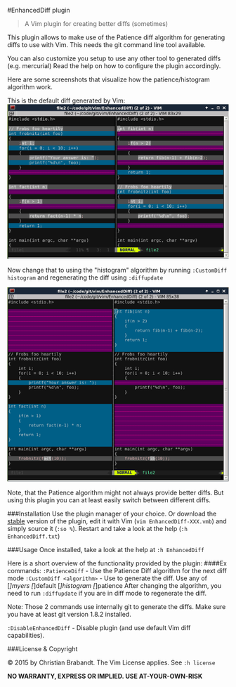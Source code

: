 #EnhancedDiff plugin
> A Vim plugin for creating better diffs (sometimes)

This plugin allows to make use of the Patience diff algorithm for generating diffs to use with Vim. This needs the git command line tool available.

You can also customize you setup to use any other tool to generated diffs (e.g. mercurial) Read the help on how to configure the plugin accordingly.

Here are some screenshots that visualize how the patience/histogram algorithm work.

This is the default diff generated by Vim:
![Default diff](default_diff.png)

Now change that to using the "histogram" algorithm by running `:CustomDiff histogram`
and regenerating the diff using `:diffupdate`

![histogram diff](histogram_diff.png)

Note, that the Patience algorithm might not always provide better diffs. But using this plugin you can at least easily switch between different diffs.

###Installation
Use the plugin manager of your choice. Or download the [stable][] version of the plugin, edit it with Vim (`vim EnhancedDiff-XXX.vmb`) and simply source it (`:so %`). Restart and take a look at the help (`:h EnhancedDiff.txt`)

[stable]: http://www.vim.org/scripts/script.php?script_id=

###Usage
Once installed, take a look at the help at `:h EnhancedDiff`

Here is a short overview of the functionality provided by the plugin:
####Ex commands:
`:PatienceDiff` - Use the Patience Diff algorithm for the next diff mode
`:CustomDiff <algorithm>`  - Use <algorithm> to generate the diff. Use any of
			    [*]myers
			    [*]default
			    [*]histogram
			    [*]patience
			    After changing the algorithm, you need to run `:diffupdate`
			    if you are in diff mode to regenerate the diff.

Note: Those 2 commands use internally git to generate the diffs.
Make sure you have at least git version 1.8.2 installed.

`:DisableEnhancedDiff`    - Disable plugin (and use default Vim diff capabilities).

###License & Copyright

© 2015 by Christian Brabandt. The Vim License applies. See `:h license`

__NO WARRANTY, EXPRESS OR IMPLIED.  USE AT-YOUR-OWN-RISK__
